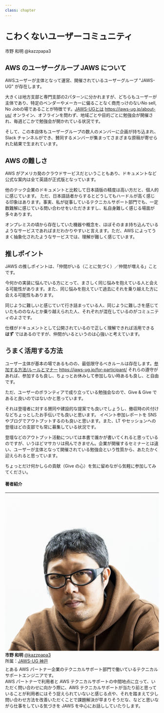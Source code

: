 ```yaml
---
class: chapter
---
```


# こわくないユーザーコミュニティ

<div class="flush-right">市野 和明 @kazzpapa3</div>

## AWS のユーザーグループ JAWS について

AWSユーザーが主体となって運営、開催されているユーザーグループ "JAWS-UG" が存在します。

大きくは地方支部と専門支部の2パターンに分かれますが、どちらもユーザーが主体であり、特定のベンダーやメーカーに偏ることなく商売っけのないNo sell, No Jobの場であることが特徴です。<span class="footnote">[JAWS-UGとは](https://jaws-ug.jp/about-us/) https://jaws-ug.jp/about-us/</span>
オンライン、オフラインを問わず、地域ごとや目的ごとに勉強会が開催され、毎週どこかで勉強会が開かれている状況です。

そして、この本自体もユーザーグループの数人のメンバーに企画が持ち込まれ、Slack チャンネルができ、賛同するメンバーが集まってさまざまな原稿が寄せられた結果で生まれています。

## AWS の難しさ

AWS がアメリカ発のクラウドサービスだということもあり、ドキュメントなど公式な案内は全て英語が正式版となっています。

他のテック企業のドキュメントと比較して日本語版の精度は高い方だと、個人的に感じています。
ただ、日本語話者からするとどうしてもハードルが高く感じる印象はあります。事実、私が従事しているテクニカルサポート部門でも、一定数難解に感じている問い合わせをいただきますし、私自身難しく感じる場面が多々あります。

オンプレミスの頃から存在していた機器や概念を、ほぼそのまま持ち込んでいるようなサービスであればまだわかりやすいと言えます。ただ、AWS によってうまく抽象化されたようなサービスでは、理解が難しく感じています。

## 推しポイント

JAWS の推しポイントは、「仲間がいる（ことに気づく）／仲間が増える」ことです。

今何かの実装に悩んでいる方にとって、まさしく同じ悩みを抱えている人と会える可能性があります。また、同じ悩みを抱えていて過去にそれを乗り越えた方に会える可能性もあります。

同じように難しいと感じていて行き詰まっている人、同じように難しさを感じていたもののなんとか乗り越えられた人、それぞれが混在しているのがコミュニティのよさです。

仕様がドキュメントとして公開されているので正しく理解できれば活用できる **はず** ではあるのですが、仲間がいるというのは心強いと考えています。

## うまく活用する方法

ユーザー主体が基本の場であるものの、最低限守るべきルールは存在します。<span class="footnote">[参加する方法/ルールとマナー](https://jaws-ug.jp/for-participant/) https://jaws-ug.jp/for-participant/</span>
それらの遵守があれば、参加するも良し、ちょっとお休みして参加しない時あるも良し、と自由です。

ただ、ユーザーのボランティアで成り立っている勉強会なので、Give & Give であると良いのではないかと思っています。

それは登壇者に対する賛同や建設的な提案でも良いでしょうし、撤収時の片付けなどちょっとしたお手伝いでも良いと思います。  イベント参加レポートを SNS やブログでアウトプットするのも良いと思います。また、LT やセッションへの登壇はどの支部でも常に募集している状況です。

登壇などのアウトプット活動については本書で誰かが書いてくれると思っているのですが、いうほどマサカリは飛んできません。企業が開催するセミナーとは違い、ユーザーが主体となって開催されている勉強会という性質から、あたたかく迎えられると思っています。

ちょっとだけ何かしらの貢献（Give の心）を気に留めながら気軽に参加してみてください。

#### 著者紹介

---

<div class="author-profile">
    <img src="images/kazzpapa3.jpg">
    <div>
        <div>
            <b>市野 和明</b> <a href="https://x.com/kazzpapa3">@kazzpapa3</a>
        </div>
        <div>
            所属：<a href="https://jawsug-kobe.connpass.com/">JAWS-UG 神戸</a>
        </div>
    </div>
</div>
<p style="margin-top: 0.5em; margin-bottom: 2em;">
とある AWS パートナー企業のテクニカルサポート部門で働いているテクニカルサポートエンジニアです。<br>
AWS パートナーで利用者と AWS テクニカルサポートの中間地点に立って、いただく問い合わせに向かう際に、AWS テクニカルサポートが当たり前と思っていることが利用者にはそう捉えられていないと感じる点や、それを踏まえて少し問い合わせ方法を改善いただくことで課題解決が早まりそうだな、などと思いながら仕事をしている気づきを JAWS を中心にお話ししていたりします。
</p>